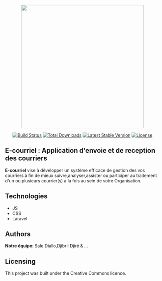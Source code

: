 <p align="center"><a href="https://laravel.com" target="_blank"><img src="https://raw.githubusercontent.com/laravel/art/master/logo-lockup/5%20SVG/2%20CMYK/1%20Full%20Color/laravel-logolockup-cmyk-red.svg" width="400"></a></p>

<p align="center">
<a href="https://travis-ci.org/laravel/framework"><img src="https://travis-ci.org/laravel/framework.svg" alt="Build Status"></a>
<a href="https://packagist.org/packages/laravel/framework"><img src="https://img.shields.io/packagist/dt/laravel/framework" alt="Total Downloads"></a>
<a href="https://packagist.org/packages/laravel/framework"><img src="https://img.shields.io/packagist/v/laravel/framework" alt="Latest Stable Version"></a>
<a href="https://packagist.org/packages/laravel/framework"><img src="https://img.shields.io/packagist/l/laravel/framework" alt="License"></a>
</p>



 <b>E-courriel : Application d'envoie et de reception des courriers</b>
-----------------------------------------------------------------------

<b>E-courriel</b> vise à développer un système efficace de gestion des vos courriers à fin de mieux suivre,analyser,assister ou participer au traitement d'un ou plusieurs courrier(s) à la fois au sein de votre Organisation.

## Technologies
- JS
- CSS 
- Laravel


## Authors

<b>Notre équipe</b>: Sale Diallo,Djibril Djiré & ...

## Licensing

This project was built under the Creative Commons licence.

